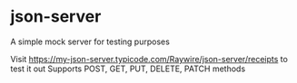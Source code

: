 # json-server
A simple mock server for testing purposes

Visit  https://my-json-server.typicode.com/Raywire/json-server/receipts to test it out
Supports POST, GET, PUT, DELETE, PATCH methods
